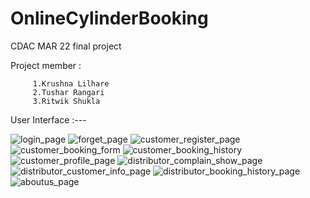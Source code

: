 # OnlineCylinderBooking

CDAC MAR 22 final project

Project member :
      
         1.Krushna Lilhare
         2.Tushar Rangari
         3.Ritwik Shukla
         
         
     
     
     
 User Interface :---
 
 
    
     
![login_page](https://user-images.githubusercontent.com/107704846/192781683-4d6a0714-74b7-4dff-820a-5690b238f3a4.PNG)
![forget_page](https://user-images.githubusercontent.com/107704846/192781703-0a63705b-2cbd-4fe9-bbfb-231ce9f9a7c7.PNG)
![customer_register_page](https://user-images.githubusercontent.com/107704846/192781731-29d3fb35-1649-414f-a3d6-5a089123a1dd.PNG)
![customer_booking_form](https://user-images.githubusercontent.com/107704846/192781765-7db143a0-96d2-430c-ab39-bf2b646fe20d.PNG)
![customer_booking_history](https://user-images.githubusercontent.com/107704846/192781774-a659ee5e-fc5f-4f15-803d-806bd7ac5f76.PNG)
![customer_profile_page](https://user-images.githubusercontent.com/107704846/192781811-65d999ce-35d2-4d1e-9b23-bd26bf41e130.PNG)
![distributor_complain_show_page](https://user-images.githubusercontent.com/107704846/192781869-d34d102f-474c-4ff2-830f-7a08a12e1d1e.PNG)
![distributor_customer_info_page](https://user-images.githubusercontent.com/107704846/192781895-2201be16-370e-419d-af2d-e035d474c656.PNG)
![distributor_booking_history_page](https://user-images.githubusercontent.com/107704846/192781923-2c8bbd82-52ab-4abf-8ea6-07d34e10b61f.PNG)
![aboutus_page](https://user-images.githubusercontent.com/107704846/192781942-8311e7db-4118-4ac0-9a42-5f58f8e37a45.PNG)
